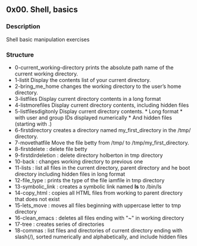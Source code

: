 ## 0x00. Shell, basics
### Description 
Shell basic manipulation exercises
### Structure
* 0-current_working-directory 
      prints the absolute path name of the current working directory.
* 1-listit
       Display the contents list of your current directory.
* 2-bring_me_home
      changes the working directory to the user’s home directory.
* 3-listfiles
      Display current directory contents in a long format
* 4-listmorefiles
      Display current directory contents, including hidden files 
* 5-listfilesdigitonly
      Display current directory contents.
          *  Long format
          *  with user and group IDs displayed numerically
          *  And hidden files (starting with .)
* 6-firstdirectory
       creates a directory named my_first_directory in the /tmp/ directory.
* 7-movethatfile
       Move the file betty from /tmp/ to /tmp/my_first_directory.
* 8-firstdelete : delete file betty
* 9-firstdirdeletion : delete directory holberton in tmp directory
* 10-back : changes working directory to previous one
* 11-lists : list all files in the current directory, parent directory and he boot directory including hidden files in long format
* 12-file_type : prints the type of the file iamfile in tmp directory
* 13-symbolic_link : creates a symbolic link named __ls__ to /bin/ls
* 14-copy_html : copies all HTML files from working to parent directory that does not exist
* 15-lets_move : moves all files beginning with uppercase letter to tmp directory
* 16-clean_emacs : deletes all files ending with "~" in working directory
* 17-tree : creates series of directories
* 18-commas : list files and directories of current directory ending with slash(/), sorted numerically and alphabetically, and include hidden files
